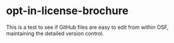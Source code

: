 # opt-in-license-brochure

This is a test to see if GitHub files are easy to edit from within OSF, maintaining the detailed version control.